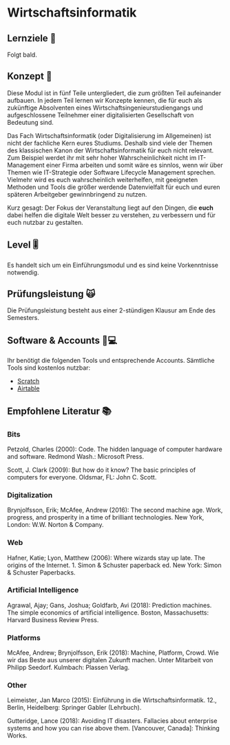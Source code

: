 # Wirtschaftsinformatik

## Lernziele 🎯  <a id="learning-objectives"></a>

Folgt bald.

## Konzept 📃  <a id="concept"></a>

Diese Modul ist in fünf Teile untergliedert, die zum größten Teil aufeinander aufbauen. In jedem Teil lernen wir Konzepte kennen, die für euch als zukünftige Absolventen eines Wirtschaftsingenieurstudiengangs und aufgeschlossene Teilnehmer einer digitalisierten Gesellschaft von Bedeutung sind. 

Das Fach Wirtschaftsinformatik \(oder Digitalisierung im Allgemeinen\) ist nicht der fachliche Kern eures Studiums. Deshalb sind viele der Themen des klassischen Kanon der Wirtschaftsinformatik für euch nicht relevant. Zum Beispiel werdet ihr mit sehr hoher Wahrscheinlichkeit nicht im IT-Management einer Firma arbeiten und somit wäre es sinnlos, wenn wir über Themen wie IT-Strategie oder Software Lifecycle Management sprechen. Vielmehr wird es euch wahrscheinlich weiterhelfen, mit geeigneten Methoden und Tools die größer werdende Datenvielfalt für euch und euren späteren Arbeitgeber gewinnbringend zu nutzen.

Kurz gesagt: Der Fokus der Veranstaltung liegt auf den Dingen, die **euch** dabei helfen die digitale Welt besser zu verstehen, zu verbessern und für euch nutzbar zu gestalten.

## Level 🎚  <a id="level"></a>

Es handelt sich um ein Einführungsmodul und es sind keine Vorkenntnisse notwendig.

## Prüfungsleistung 🙀  <a id="examination"></a>

Die Prüfungsleistung besteht aus einer 2-stündigen Klausur am Ende des Semesters.

## Software & Accounts 👩💻  <a id="software-and-accounts"></a>

Ihr benötigt die folgenden Tools und entsprechende Accounts. Sämtliche Tools sind kostenlos nutzbar:

* [Scratch](https://scratch.mit.edu/)
* [Airtable](https://airtable.com/)

## Empfohlene Literatur 📚 

### Bits

Petzold, Charles \(2000\): Code. The hidden language of computer hardware and software. Redmond Wash.: Microsoft Press.

Scott, J. Clark \(2009\): But how do it know? The basic principles of computers for everyone. Oldsmar, FL: John C. Scott.

### Digitalization

Brynjolfsson, Erik; McAfee, Andrew \(2016\): The second machine age. Work, progress, and prosperity in a time of brilliant technologies. New York, London: W.W. Norton & Company.

### Web

Hafner, Katie; Lyon, Matthew \(2006\): Where wizards stay up late. The origins of the Internet. 1. Simon & Schuster paperback ed. New York: Simon & Schuster Paperbacks.

### Artificial Intelligence

Agrawal, Ajay; Gans, Joshua; Goldfarb, Avi \(2018\): Prediction machines. The simple economics of artificial intelligence. Boston, Massachusetts: Harvard Business Review Press.

### Platforms

McAfee, Andrew; Brynjolfsson, Erik \(2018\): Machine, Platform, Crowd. Wie wir das Beste aus unserer digitalen Zukunft machen. Unter Mitarbeit von Philipp Seedorf. Kulmbach: Plassen Verlag.

### Other

Leimeister, Jan Marco \(2015\): Einführung in die Wirtschaftsinformatik. 12., Berlin, Heidelberg: Springer Gabler \(Lehrbuch\).

Gutteridge, Lance \(2018\): Avoiding IT disasters. Fallacies about enterprise systems and how you can rise above them. \[Vancouver, Canada\]: Thinking Works.

### 


